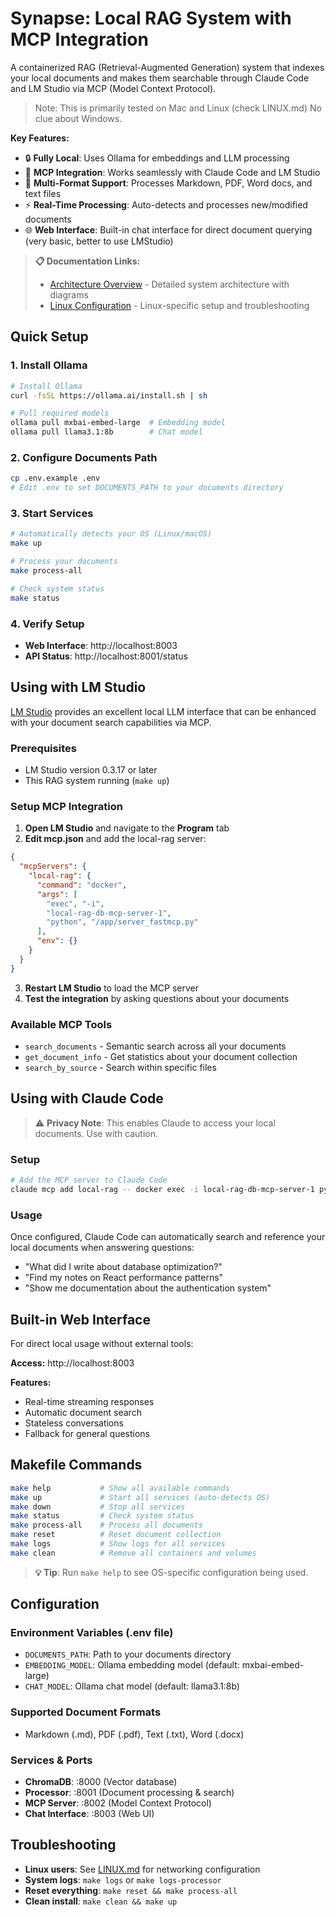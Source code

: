 # Synapse: Local RAG System with MCP Integration

A containerized RAG (Retrieval-Augmented Generation) system that indexes your local documents and makes them searchable through Claude Code and LM Studio via MCP (Model Context Protocol).


> Note: This is primarily tested on Mac and Linux (check LINUX.md)
> No clue about Windows.

**Key Features:**
- 🔒 **Fully Local**: Uses Ollama for embeddings and LLM processing
- 🔌 **MCP Integration**: Works seamlessly with Claude Code and LM Studio
- 📁 **Multi-Format Support**: Processes Markdown, PDF, Word docs, and text files
- ⚡ **Real-Time Processing**: Auto-detects and processes new/modified documents
- 🌐 **Web Interface**: Built-in chat interface for direct document querying (very basic, better to use LMStudio)

> **📋 Documentation Links:**
> - [Architecture Overview](ARCHITECTURE.md) - Detailed system architecture with diagrams
> - [Linux Configuration](LINUX.md) - Linux-specific setup and troubleshooting

## Quick Setup

### 1. Install Ollama
```bash
# Install Ollama
curl -fsSL https://ollama.ai/install.sh | sh

# Pull required models
ollama pull mxbai-embed-large  # Embedding model
ollama pull llama3.1:8b        # Chat model
```

### 2. Configure Documents Path
```bash
cp .env.example .env
# Edit .env to set DOCUMENTS_PATH to your documents directory
```

### 3. Start Services
```bash
# Automatically detects your OS (Linux/macOS)
make up

# Process your documents
make process-all

# Check system status
make status
```

### 4. Verify Setup
- **Web Interface**: http://localhost:8003
- **API Status**: http://localhost:8001/status

## Using with LM Studio

[LM Studio](https://lmstudio.ai/) provides an excellent local LLM interface that can be enhanced with your document search capabilities via MCP.

### Prerequisites
- LM Studio version 0.3.17 or later
- This RAG system running (`make up`)

### Setup MCP Integration

1. **Open LM Studio** and navigate to the **Program** tab
2. **Edit mcp.json** and add the local-rag server:

```json
{
  "mcpServers": {
    "local-rag": {
      "command": "docker",
      "args": [
        "exec", "-i", 
        "local-rag-db-mcp-server-1", 
        "python", "/app/server_fastmcp.py"
      ],
      "env": {}
    }
  }
}
```

3. **Restart LM Studio** to load the MCP server
4. **Test the integration** by asking questions about your documents

### Available MCP Tools
- `search_documents` - Semantic search across all your documents
- `get_document_info` - Get statistics about your document collection
- `search_by_source` - Search within specific files

## Using with Claude Code

> ⚠️ **Privacy Note**: This enables Claude to access your local documents. Use with caution.

### Setup
```bash
# Add the MCP server to Claude Code
claude mcp add local-rag -- docker exec -i local-rag-db-mcp-server-1 python /app/server_fastmcp.py
```

### Usage
Once configured, Claude Code can automatically search and reference your local documents when answering questions:

- "What did I write about database optimization?"
- "Find my notes on React performance patterns"
- "Show me documentation about the authentication system"

## Built-in Web Interface

For direct local usage without external tools:

**Access:** http://localhost:8003

**Features:**
- Real-time streaming responses
- Automatic document search
- Stateless conversations
- Fallback for general questions

## Makefile Commands

```bash
make help           # Show all available commands
make up             # Start all services (auto-detects OS)
make down           # Stop all services
make status         # Check system status
make process-all    # Process all documents
make reset          # Reset document collection
make logs           # Show logs for all services
make clean          # Remove all containers and volumes
```

> **💡 Tip**: Run `make help` to see OS-specific configuration being used.

## Configuration

### Environment Variables (.env file)
- `DOCUMENTS_PATH`: Path to your documents directory
- `EMBEDDING_MODEL`: Ollama embedding model (default: mxbai-embed-large)
- `CHAT_MODEL`: Ollama chat model (default: llama3.1:8b)

### Supported Document Formats
- Markdown (.md), PDF (.pdf), Text (.txt), Word (.docx)

### Services & Ports
- **ChromaDB**: :8000 (Vector database)
- **Processor**: :8001 (Document processing & search)
- **MCP Server**: :8002 (Model Context Protocol)
- **Chat Interface**: :8003 (Web UI)

## Troubleshooting

- **Linux users**: See [LINUX.md](LINUX.md) for networking configuration
- **System logs**: `make logs` or `make logs-processor`
- **Reset everything**: `make reset && make process-all`
- **Clean install**: `make clean && make up`

